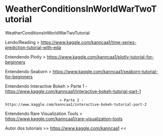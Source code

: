 # WeatherConditionsInWorldWarTwoTutorial
WeatherConditionsInWorldWarTwoTutorial

Lendo/Reading > https://www.kaggle.com/kanncaa1/time-series-prediction-tutorial-with-eda

Entendendo Plotly > https://www.kaggle.com/kanncaa1/plotly-tutorial-for-beginners

Entendendo Seaborn > https://www.kaggle.com/kanncaa1/seaborn-tutorial-for-beginners

Entendendo Interactive Bokeh > Parte 1 - https://www.kaggle.com/kanncaa1/interactive-bokeh-tutorial-part-1
                             
                             > Parte 2 - https://www.kaggle.com/kanncaa1/interactive-bokeh-tutorial-part-2

Entendendo Rare Visualization Tools > https://www.kaggle.com/kanncaa1/rare-visualization-tools

Autor dos tutoriais >> https://www.kaggle.com/kanncaa1 <<
